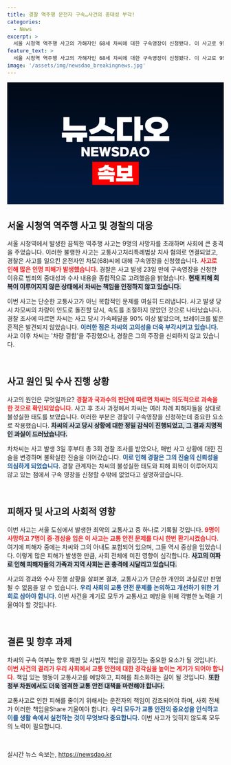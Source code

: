 ```yaml
---
title: 경찰 역주행 운전자 구속…사건의 중대성 부각!
categories:
  - News
excerpt: >
  서울 시청역 역주행 사고의 가해자인 68세 차씨에 대한 구속영장이 신청됐다. 이 사고로 9명이 사망하고 7명이 부상한 가운데, 경찰은 차씨의 과실 부인과 중대한 피해 규모를 이유로 영장을 요청했다. 사건의 전말이 궁금하다면 클릭하세요!
feature_text: >
  서울 시청역 역주행 사고의 가해자인 68세 차씨에 대한 구속영장이 신청됐다. 이 사고로 9명이 사망하고 7명이 부상한 가운데, 경찰은 차씨의 과실 부인과 중대한 피해 규모를 이유로 영장을 요청했다. 사건의 전말이 궁금하다면 클릭하세요!
image: '/assets/img/newsdao_breakingnews.jpg'
---
```


<p><img src="/assets/img/newsdao_breakingnews.jpg" alt="ranknews 속보" /></p>

<h2 data-ke-size="size26">서울 시청역 역주행 사고 및 경찰의 대응</h2>

<p data-ke-size="size16">서울 시청역에서 발생한 끔찍한 역주행 사고는 9명의 사망자를 초래하며 사회에 큰 충격을 주었습니다. 이러한 불행한 사고는 교통사고처리특례법상 치사 혐의로 연결되었고, 경찰은 사고를 일으킨 운전자인 차모(68)씨에 대해 구속영장을 신청했습니다. <b><span style="color: #ee2323;">사고로 인해 많은 인명 피해가 발생했습니다.</span></b> 경찰은 사고 발생 23일 만에 구속영장을 신청한 이유로 범죄의 중대성과 수사 내용을 종합적으로 고려했음을 밝혔습니다. <b><span style="background-color: #21538527;">현재 피해 회복이 이루어지지 않은 상태에서 차씨는 책임을 인정하지 않고 있습니다.</span></b></p>

<p data-ke-size="size16">이번 사고는 단순한 교통사고가 아닌 복합적인 문제를 여실히 드러냅니다. 사고 발생 당시 차모씨의 차량이 인도로 돌진할 당시, 속도를 조절하지 않았던 것으로 나타났습니다. 경찰 조사에 따르면 차씨는 사고 당시 가속페달을 90% 이상 밟았으며, 브레이크를 밟은 흔적은 발견되지 않았습니다. <b><span style="color: #1a5490;">이러한 점은 차씨의 고의성을 더욱 부각시키고 있습니다.</span></b> 사고 이후 차씨는 '차량 결함'을 주장했으나, 경찰은 그의 주장을 신뢰하지 않고 있습니다.</p>

<p data-ke-size="size16">&nbsp;</p>

<h2 data-ke-size="size26">사고 원인 및 수사 진행 상황</h2>

<p data-ke-size="size16">사고의 원인은 무엇일까요? <b><span style="color: #ee2323;">경찰과 국과수의 판단에 따르면 차씨는 의도적으로 과속을 한 것으로 확인되었습니다.</span></b> 사고 후 조사 과정에서 차씨는 여러 차례 피해자들을 상대로 불성실한 태도를 보였습니다. 이러한 부분은 경찰이 구속영장을 신청하는데 중요한 요소로 작용했습니다. <b><span style="background-color: #21538527;">차씨의 사고 당시 상황에 대한 정밀 감식이 진행되었고, 그 결과 치명적인 과실이 드러났습니다.</span></b></p>

<p data-ke-size="size16">차차씨는 사고 발생 3일 후부터 총 3회 경찰 조사를 받았으나, 매번 사고 상황에 대한 진술을 변경하며 불확실한 진술을 이어갔습니다. <b><span style="color: #1a5490;">이로 인해 경찰은 그의 진술의 신뢰성을 의심하게 되었습니다.</span></b> 경찰 관계자는 차씨의 불성실한 태도와 피해 회복이 이루어지지 않고 있는 점에서 구속 영장을 신청할 수밖에 없었다고 설명하였습니다.</p>

<p data-ke-size="size16">&nbsp;</p>

<h2 data-ke-size="size26">피해자 및 사고의 사회적 영향</h2>

<p data-ke-size="size16">이번 사고는 서울 도심에서 발생한 최악의 교통사고 중 하나로 기록될 것입니다. <b><span style="color: #ee2323;">9명이 사망하고 7명이 중·경상을 입은 이 사고는 교통 안전 문제를 다시 한번 환기시켰습니다.</span></b> 여기에 피해자 중에는 차씨와 그의 아내도 포함되어 있으며, 그들 역시 중상을 입었습니다. 이렇게 많은 피해가 발생한 만큼, 사회 전체에 미친 영향이 심각합니다. <b><span style="background-color: #21538527;">사고의 여파로 인해 피해자들의 가족과 지역 사회는 큰 충격에 시달리고 있습니다.</span></b></p>

<p data-ke-size="size16">사고의 경과와 수사 진행 상황을 살펴본 결과, 교통사고가 단순한 개인의 과실로만 판명될 수 없음을 알 수 있습니다. <b><span style="color: #1a5490;">우리 사회의 교통 안전 문제를 논의하고 개선하기 위한 기회로 삼아야 합니다.</span></b> 이번 사건을 계기로 모두가 교통사고 예방을 위해 각별한 노력을 기울여야 할 것입니다. </p>

<p data-ke-size="size16">&nbsp;</p>

<h2 data-ke-size="size26">결론 및 향후 과제</h2>

<p data-ke-size="size16">차씨의 구속 여부는 향후 재판 및 사법적 책임을 결정짓는 중요한 요소가 될 것입니다. <b><span style="color: #ee2323;">이번 사건의 결리가 우리 사회에서 교통 안전에 대한 경각심을 높이는 계기가 되어야 합니다.</span></b> 책임 있는 행동이 교통사고를 예방하고, 피해를 최소화하는 길이 될 것입니다. <b><span style="background-color: #21538527;">또한 정부 차원에서도 더욱 엄격한 교통 안전 대책을 마련해야 합니다.</span></b></p>

<p data-ke-size="size16">교통사고로 인한 피해를 줄이기 위해서는 운전자의 책임이 강조되어야 하며, 사회 전체가 이러한 책임을Share 기울여야 합니다. <b><span style="color: #1a5490;">우리 모두가 교통 안전의 중요성을 인식하고 이를 생활 속에서 실천하는 것이 무엇보다 중요합니다.</span></b> 이번 사고가 잊히지 않도록 모두의 노력이 필요합니다. </p>

<p data-ke-size="size16">&nbsp;</p>
실시간 뉴스 속보는, <a href="https://newsdao.kr" rel="dofollow">https://newsdao.kr</a>


